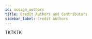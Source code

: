 ```yaml
---
id: assign_authors
title: Credit Authors and Contributors
sidebar_label: Credit Authors
---
```


TKTKTK
